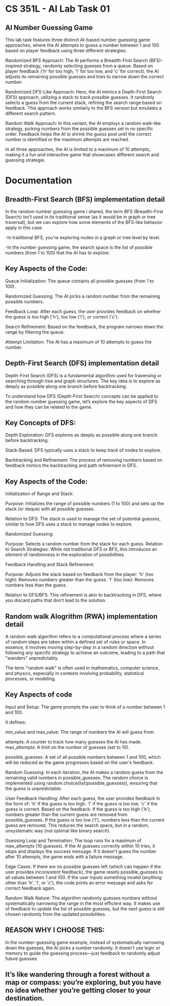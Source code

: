 
# CS 351L - AI Lab Task 01

## AI Number Guessing Game 

This lab task features three distinct AI-based number guessing game approaches, where the AI attempts to guess a number between 1 and 100 based on player feedback using three different strategies:

Randomized BFS Approach: The AI performs a Breadth-First Search (BFS)-inspired strategy, randomly selecting guesses from a queue. Based on player feedback ('h' for too high, 'l' for too low, and 'c' for correct), the AI adjusts its remaining possible guesses and tries to narrow down the correct number.

Randomized DFS-Like Approach: Here, the AI mimics a Depth-First Search (DFS) approach, utilizing a stack to track possible guesses. It randomly selects a guess from the current stack, refining the search range based on feedback. This approach works similarly to the BFS version but emulates a different search pattern.

Random Walk Approach: In this variant, the AI employs a random walk-like strategy, picking numbers from the possible guesses set in no specific order. Feedback helps the AI to shrink the guess pool until the correct number is identified or the maximum attempts are reached.

In all three approaches, the AI is limited to a maximum of 10 attempts, making it a fun and interactive game that showcases different search and guessing strategie.



# Documentation
## Breadth-First Search (BFS) implementation detail

In the random number guessing game i shared, the term BFS (Breadth-First Search) isn't used in its traditional sense (as it would be in graph or tree traversal), but we can explore how some elements of the BFS-like behavior apply in this case.

-In traditional BFS, you're exploring nodes in a graph or tree level by level.

-In the number guessing game, the search space is the list of possible numbers (from 1 to 100) that the AI has to explore.

## Key Aspects of the Code:

Queue Initialization: The queue contains all possible guesses (from 1 to 100).

Randomized Guessing: The AI picks a random number from the remaining possible numbers.

Feedback Loop: After each guess, the user provides feedback on whether the guess is too high ('h'), too low ('l'), or correct ('c').

Search Refinement: Based on the feedback, the program narrows down the range by filtering the queue.

Attempt Limitation: The AI has a maximum of 10 attempts to guess the number.



## Depth-First Search (DFS) implementation detail

Depth-First Search (DFS) is a fundamental algorithm used for traversing or searching through tree and graph structures. The key idea is to explore as deeply as possible along one branch before backtracking.

To understand how DFS (Depth-First Search) concepts can be applied to the random number guessing game, let’s explore the key aspects of DFS and how they can be related to the game.

## Key Concepts of DFS:

Depth Exploration: DFS explores as deeply as possible along one branch before backtracking.

Stack-Based: DFS typically uses a stack to keep track of nodes to explore.

Backtracking and Refinement: The process of removing numbers based on feedback mimics the backtracking and path refinement in DFS.

## Key Aspects of the Code:

Initialization of Range and Stack:

Purpose: Initializes the range of possible numbers (1 to 100) and sets up the stack (or deque) with all possible guesses.

Relation to DFS: The stack is used to manage the set of potential guesses, similar to how DFS uses a stack to manage nodes to explore.

Randomized Guessing:

Purpose: Selects a random number from the stack for each guess. Relation to Search Strategies: While not traditional DFS or BFS, this introduces an element of randomness in the exploration of possibilities.

Feedback Handling and Stack Refinement:

Purpose: Adjusts the stack based on feedback from the player: 'h' (too high): Removes numbers greater than the guess. 'l' (too low): Removes numbers less than the guess.

Relation to DFS/BFS: This refinement is akin to backtracking in DFS, where you discard paths that don’t lead to the solution.

## Random walk Alogrithm (RWA) implementation detail

A random walk algorithm refers to a computational process where a series of random steps are taken within a defined set of rules or space. In essence, it involves moving step-by-step in a random direction without following any specific strategy to achieve an outcome, leading to a path that "wanders" unpredictably.

The term "random walk" is often used in mathematics, computer science, and physics, especially in contexts involving probability, statistical processes, or modeling.

## Key Aspects of code

Input and Setup:
The game prompts the user to think of a number between 1 and 100.

It defines:

min_value and max_value: The range of numbers the AI will guess from.

attempts: A counter to track how many guesses the AI has made. max_attempts: A limit on the number of guesses (set to 10).

possible_guesses: A set of all possible numbers between 1 and 100, which will be reduced as the game progresses based on the user's feedback.

Random Guessing:
In each iteration, the AI makes a random guess from the remaining valid numbers in possible_guesses. The random choice is implemented using random.choice(list(possible_guesses)), ensuring that the guess is unpredictable.

User Feedback Handling: After each guess, the user provides feedback in the form of: 'h' if the guess is too high. 'l' if the guess is too low. 'c' if the guess is correct. Based on the feedback: If the guess is too high ('h'), numbers greater than the current guess are removed from possible_guesses. If the guess is too low ('l'), numbers less than the current guess are removed. This reduces the search space, but in a random, unsystematic way (not optimal like binary search).

Guessing Loop and Termination: The loop runs for a maximum of max_attempts (10 guesses). If the AI guesses correctly within 10 tries, it stops and displays the success message. If it doesn't guess the number after 10 attempts, the game ends with a failure message.

Edge Cases: If there are no possible guesses left (which can happen if the user provides inconsistent feedback), the game resets possible_guesses to all values between 1 and 100. If the user inputs something invalid (anything other than 'h', 'l', or 'c'), the code prints an error message and asks for correct feedback again.

Random Walk Nature: The algorithm randomly guesses numbers without systematically narrowing the range in the most efficient way. It makes use of feedback to update the list of possible guesses, but the next guess is still chosen randomly from the updated possibilities.

## REASON WHY I CHOOSE THIS: 
In the number-guessing game example, instead of systematically narrowing down the guesses, the AI picks a number randomly. It doesn’t use logic or memory to guide the guessing process—just feedback to randomly adjust future guesses.

## It’s like wandering through a forest without a map or compass: you’re exploring, but you have no idea whether you’re getting closer to your destination.

